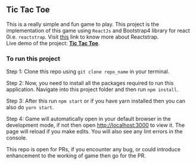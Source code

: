 ## Tic Tac Toe 

This is a really simple and fun game to play. This project is the implementation of this game using `ReactJs` and Bootstrap4 library for react 0i.e. `reactstrap`. Visit [this](https://reactstrap.github.io/) link to know more about Reactstrap.
<br>
Live demo of the project: <strong>[Tic Tac Toe](https://soumilk.github.io/Tic-Tac-Toe/)</strong>.
### To run this project

Step 1: Clone this repo using `git clone repo_name` in your terminal.

Step 2: Now, you need to install all the packages required to run this application. Navigate into this project folder and then run `npm install`. 

Step 3: After this run `npm start` or if you have yarn installed then you can also do `yarn start`.

Step 4: Game will automatically open in your default browser in the development mode, if not then open [http://localhost:3000](http://localhost:3000) to view it. The page will reload if you make edits. You will also see any lint errors in the console.

This repo is open for PRs, if you encounter any bug, or could introduce enhancement to the working of game then go for the PR.  


